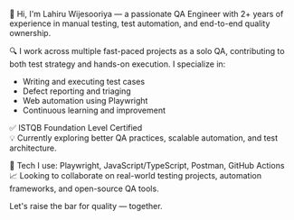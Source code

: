 👋 Hi, I'm Lahiru Wijesooriya — a passionate QA Engineer with 2+ years of experience in manual testing, test automation, and end-to-end quality ownership.

🔍 I work across multiple fast-paced projects as a solo QA, contributing to both test strategy and hands-on execution. I specialize in:
- Writing and executing test cases
- Defect reporting and triaging
- Web automation using Playwright
- Continuous learning and improvement

✅ ISTQB Foundation Level Certified  
💡 Currently exploring better QA practices, scalable automation, and test architecture.

📌 Tech I use: Playwright, JavaScript/TypeScript, Postman, GitHub Actions  
📈 Looking to collaborate on real-world testing projects, automation frameworks, and open-source QA tools.

Let's raise the bar for quality — together.
